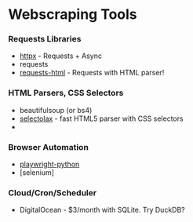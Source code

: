 # Webscraping Tools

### Requests Libraries
- [httpx](https://github.com/projectdiscovery/httpx) - Requests + Async
- requests
- [requests-html](https://github.com/psf/requests-html) - Requests with HTML parser!

### HTML Parsers, CSS Selectors
- beautifulsoup (or bs4)
- [selectolax](https://github.com/rushter/selectolax) - fast HTML5 parser with CSS selectors
- 

### Browser Automation
- [playwright-python](https://github.com/microsoft/playwright-python)
- [selenium]


### Cloud/Cron/Scheduler
- DigitalOcean - $3/month with SQLite. Try DuckDB?
